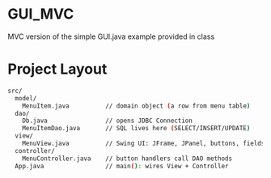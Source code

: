 # GUI_MVC
MVC version of the simple GUI.java example provided in class

# Project Layout

```bash
src/
  model/
    MenuItem.java          // domain object (a row from menu table)
  dao/
    Db.java                // opens JDBC Connection
    MenuItemDao.java       // SQL lives here (SELECT/INSERT/UPDATE)
  view/
    MenuView.java          // Swing UI: JFrame, JPanel, buttons, fields
  controller/
    MenuController.java    // button handlers call DAO methods
  App.java                 // main(): wires View + Controller


